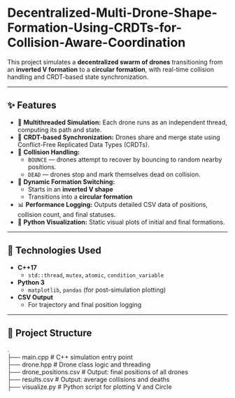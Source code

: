# Decentralized-Multi-Drone-Shape-Formation-Using-CRDTs-for-Collision-Aware-Coordination


This project simulates a **decentralized swarm of drones** transitioning from an **inverted V formation** to a **circular formation**, with real-time collision handling and CRDT-based state synchronization.

---

## ✨ Features

- 🚁 **Multithreaded Simulation:** Each drone runs as an independent thread, computing its path and state.
- 🔁 **CRDT-based Synchronization:** Drones share and merge state using Conflict-Free Replicated Data Types (CRDTs).
- 🛑 **Collision Handling:**
  - `BOUNCE` — drones attempt to recover by bouncing to random nearby positions.
  - `DEAD` — drones stop and mark themselves dead on collision.
- 🧠 **Dynamic Formation Switching:**
  - Starts in an **inverted V shape**
  - Transitions into a **circular formation**
- 📊 **Performance Logging:** Outputs detailed CSV data of positions, collision count, and final statuses.
- 📍 **Python Visualization:** Static visual plots of initial and final formations.

---

## 🧱 Technologies Used

- **C++17**
  - `std::thread`, `mutex`, `atomic`, `condition_variable`
- **Python 3**
  - `matplotlib`, `pandas` (for post-simulation plotting)
- **CSV Output**
  - For trajectory and final position logging

---

## 📂 Project Structure

.  
├── main.cpp # C++ simulation entry point  
├── drone.hpp # Drone class logic and threading  
├── drone_positions.csv # Output: final positions of all drones  
├── results.csv # Output: average collisions and deaths  
├── visualize.py # Python script for plotting V and Circle  
